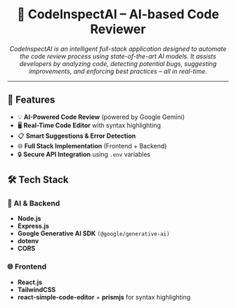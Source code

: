 <h1 align="center">🚀 CodeInspectAI – AI-based Code Reviewer</h1>

<p align="center">
  <em>CodeInspectAI is an intelligent full-stack application designed to automate the code review process using state-of-the-art AI models. It assists developers by analyzing code, detecting potential bugs, suggesting improvements, and enforcing best practices – all in real-time.</em>
</p>

<hr />

<h2>📌 Features</h2>
<ul>
  <li>💡 <strong>AI-Powered Code Review</strong> (powered by Google Gemini)</li>
  <li>🖥️ <strong>Real-Time Code Editor</strong> with syntax highlighting</li>
  <li>📋 <strong>Smart Suggestions & Error Detection</strong></li>
  <li>🌐 <strong>Full Stack Implementation</strong> (Frontend + Backend)</li>
  <li>🔒 <strong>Secure API Integration</strong> using <code>.env</code> variables</li>
</ul>

<h2>🛠️ Tech Stack</h2>

<h3>🧠 AI & Backend</h3>
<ul>
  <li><strong>Node.js</strong></li>
  <li><strong>Express.js</strong></li>
  <li><strong>Google Generative AI SDK</strong> <code>(@google/generative-ai)</code></li>
  <li><strong>dotenv</strong></li>
  <li><strong>CORS</strong></li>
</ul>

<h3>🌐 Frontend</h3>
<ul>
  <li><strong>React.js</strong></li>
  <li><strong>TailwindCSS</strong></li>
  <li><strong>react-simple-code-editor</strong> + <strong>prismjs</strong> for syntax highlighting</li>
</ul>
